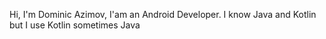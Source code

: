 Hi, I'm Dominic Azimov, I'am an Android Developer. 
I know Java and Kotlin but I use Kotlin sometimes Java
